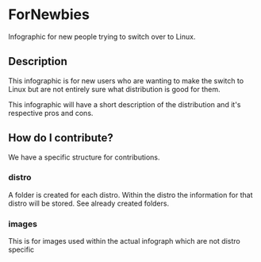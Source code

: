 ForNewbies
==========

Infographic for new people trying to switch over to Linux.

## Description

This infographic is for new users who are wanting to make the switch to
Linux but are not entirely sure what distribution is good for them.

This infographic will have a short description of the distribution
and it's respective pros and cons.

## How do I contribute?
We have a specific structure for contributions.

### distro
A folder is created for each distro.
Within the distro the information for that distro will be stored. See already created folders.

### images
This is for images used within the actual infograph which are not distro specific
